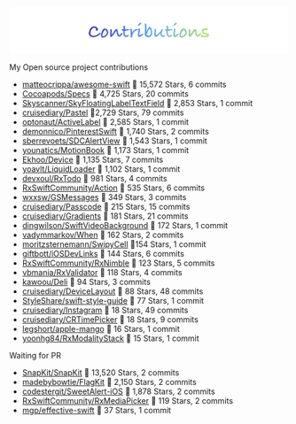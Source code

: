 
![logo](README/contributions.png)

My Open source project contributions

- [matteocrippa/awesome-swift](https://github.com/matteocrippa/awesome-swift) 🌟 15,572 Stars, 6 commits
- [Cocoapods/Specs](https://github.com/CocoaPods/Specs) 🌟 4,725 Stars, 20 commits
- [Skyscanner/SkyFloatingLabelTextField](https://github.com/Skyscanner/SkyFloatingLabelTextField) 🌟 2,853 Stars, 1 commit
- [cruisediary/Pastel](https://github.com/cruisediary/Pastel) 🌟2,729 Stars, 79 commits
- [optonaut/ActiveLabel](https://github.com/optonaut/ActiveLabel.swift) 🌟 2,585 Stars, 1 commit
- [demonnico/PinterestSwift](https://github.com/demonnico/PinterestSwift) 🌟 1,740 Stars, 2 commits
- [sberrevoets/SDCAlertView](https://github.com/sberrevoets/SDCAlertView) 🌟 1,543 Stars, 1 commit
- [younatics/MotionBook](https://github.com/younatics/MotionBook) 🌟 1,173 Stars, 1 commit 
- [Ekhoo/Device](https://github.com/Ekhoo/Device) 🌟 1,135 Stars, 7 commits
- [yoavlt/LiquidLoader](https://github.com/yoavlt/LiquidLoader) 🌟 1,102 Stars, 1 commit
- [devxoul/RxTodo](https://github.com/devxoul/RxTodo) 🌟 981 Stars, 4 commits
- [RxSwiftCommunity/Action](RxSwiftCommunity/Action) 🌟 535 Stars, 6 commits
- [wxxsw/GSMessages](https://github.com/wxxsw/GSMessages) 🌟 349 Stars, 3 commits 
- [cruisediary/Passcode](https://github.com/cruisediary/Passcode) 🌟 215 Stars, 15 commits
- [cruisediary/Gradients](https://github.com/cruisediary/Gradients) 🌟 181 Stars, 21 commits
- [dingwilson/SwiftVideoBackground](https://github.com/dingwilson/SwiftVideoBackground) 🌟 172 Stars, 1 commit
- [vadymmarkov/When](https://github.com/vadymmarkov/When) 🌟 162 Stars, 2 commits
- [moritzsternemann/SwipyCell](https://github.com/moritzsternemann/SwipyCell) 🌟154 Stars, 1 commit
- [giftbott/iOSDevLinks](https://github.com/giftbott/iOSDevLinks) 🌟 144 Stars, 6 commits 
- [RxSwiftCommunity/RxNimble](https://github.com/RxSwiftCommunity/RxNimble) 🌟 123 Stars, 5 commits
- [vbmania/RxValidator](https://github.com/vbmania/RxValidator) 🌟 118 Stars, 4 commits
- [kawoou/Deli](https://github.com/kawoou/Deli) 🌟 94 Stars, 3 commits
- [cruisediary/DeviceLayout](https://github.com/cruisediary/DeviceLayout) 🌟 88 Stars, 48 commits
- [StyleShare/swift-style-guide](https://github.com/StyleShare/swift-style-guide) 🌟 77 Stars, 1 commit
- [cruisediary/Instagram](https://github.com/cruisediary/Instagram) 🌟 18 Stars, 49 commits 
- [cruisediary/CRTimePicker](https://github.com/cruisediary/CRTimePicker) 🌟 18 Stars, 9 commits
- [legshort/apple-mango](https://github.com/legshort/apple-mango) 🌟 16 Stars, 1 commit
- [yoonhg84/RxModalityStack](https://github.com/yoonhg84/RxModalityStack) 🌟 15 Stars, 1 commit

Waiting for PR
- [SnapKit/SnapKit](https://github.com/SnapKit/SnapKit) 🌟 13,520 Stars, 2 commits
- [madebybowtie/FlagKit](https://github.com/madebybowtie/FlagKit) 🌟 2,150 Stars, 2 commits
- [codestergit/SweetAlert-iOS](https://github.com/codestergit/SweetAlert-iOS) 🌟 1,878 Stars, 2 commits
- [RxSwiftCommunity/RxMediaPicker](https://github.com/RxSwiftCommunity/RxMediaPicker) 🌟 119 Stars, 2 commits
- [mgp/effective-swift](https://github.com/mgp/effective-swift) 🌟 37 Stars, 1 commit
